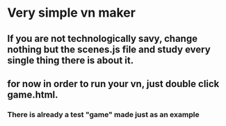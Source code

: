 # Very simple vn maker

## If you are not technologically savy, change nothing but the scenes.js file and study every single thing there is about it.

## for now in order to run your vn, just double click game.html.

### There is already a test "game" made just as an example